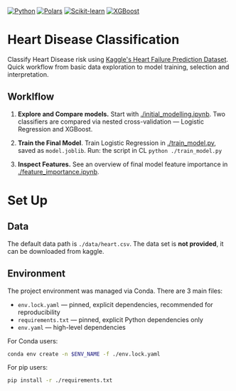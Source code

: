 [![Python](https://img.shields.io/badge/python-3.13.7-blue?logo=python&logoColor=white)](https://www.python.org/)
[![Polars](https://img.shields.io/badge/polars-1.33.1-orange?logo=polars&logoColor=white)](https://www.pola.rs/)
[![Scikit-learn](https://img.shields.io/badge/scikit--learn-1.7.2-green?logo=scikit-learn&logoColor=white)](https://scikit-learn.org/)
[![XGBoost](https://img.shields.io/badge/xgboost-3.0.5-red?logo=xgboost&logoColor=white)](https://xgboost.readthedocs.io/)

# Heart Disease Classification
Classify Heart Disease risk using [Kaggle's Heart Failure Prediction Dataset](https://www.kaggle.com/datasets/fedesoriano/heart-failure-prediction). Quick workflow from basic data exploration to model training, selection and interpretation.

## Worklflow
1. **Explore and Compare models.** Start with [./initial_modelling.ipynb](initial_modelling.ipynb). Two classifiers are compared via nested cross-validation — Logistic Regression and XGBoost. 


2. **Train the Final Model**. Train Logistic Regression in [./train_model.py](train_model.py), saved as `model.joblib`. Run: the script in CL `python ./train_model.py `

3. **Inspect Features.** See an overview of final model feature importance in [./feature_importance.ipynb](feature_importance.ipynb).

# Set Up
## Data
The default data path is `./data/heart.csv`. The data set is **not provided**, it can be downloaded from kaggle. 

## Environment

The project environment was managed via Conda. There are 3 main files:
- `env.lock.yaml` — pinned, explicit dependencies, recommended for reproducibility
- `requirements.txt` — pinned, explicit Python dependencies only
- `env.yaml` — high-level dependencies

For Conda users:

```bash
conda env create -n $ENV_NAME -f ./env.lock.yaml
```

For pip users:

```bash
pip install -r ./requirements.txt
```